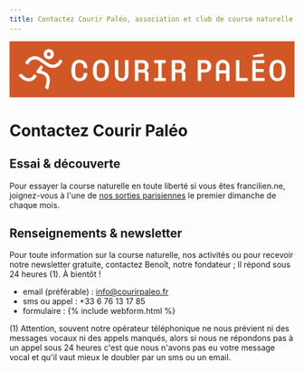 ```yaml
---
title: Contactez Courir Paléo, association et club de course naturelle et minimaliste
---
```

![Courir Paleo](/assets/images/Logo-Courir-Paleo-long-orange-1200px.png)
# Contactez Courir Paléo

## Essai & découverte
Pour essayer la course naturelle en toute liberté si vous êtes francilien.ne, joignez-vous à l'une de [nos sorties parisiennes](/sorties) le premier dimanche de chaque mois.

## Renseignements & newsletter
Pour toute information sur la course naturelle, nos activités ou pour recevoir notre newsletter gratuite, contactez Benoît, notre fondateur&nbsp;; ll répond sous 24 heures (1). À bientôt&nbsp;!
- email (préférable)&nbsp;: <a href="mailto:info@courirpaleo.fr">info@courirpaleo.fr</a>
- sms ou appel&nbsp;: +33 6 76 13 17 85
- formulaire&nbsp;:
{% include webform.html %}

(1) Attention, souvent notre opérateur téléphonique ne nous prévient ni des messages vocaux ni des appels manqués, alors si nous ne répondons pas à un appel sous 24&nbsp;heures c'est que nous n'avons pas eu votre message vocal et qu'il vaut mieux le doubler par un sms ou un email.
